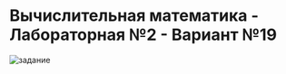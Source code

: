 # Вычислительная математика - Лабораторная №2 - Вариант №19
![задание](https://user-images.githubusercontent.com/90867530/159909648-3ae449fe-d378-4dde-8cec-02be2da8404b.png)
